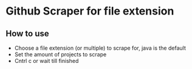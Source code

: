 # Github Scraper for file extension

## How to use
- Choose a file extension (or multiple) to scrape for, java is the default
- Set the amount of projects to scrape
- Cntrl c or wait till finished